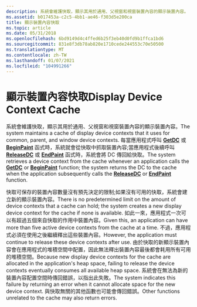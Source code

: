 ```yaml
---
description: 系統會維護快取，顯示其用於通用、父視窗和視窗裝置內容的顯示裝置內容。
ms.assetid: b017453a-c2c5-4bb1-ae46-f303d5e200ca
title: 顯示裝置內容快取
ms.topic: article
ms.date: 05/31/2018
ms.openlocfilehash: 6bd9149d4c4ffed6b25f3eb40d0fd9b1ffca1bd6
ms.sourcegitcommit: 831e8f3db78ab820e1710cede244553c70e50500
ms.translationtype: MT
ms.contentlocale: zh-TW
ms.lasthandoff: 01/07/2021
ms.locfileid: "104991266"
---
```

# <a name="display-device-context-cache"></a><span data-ttu-id="2cdb9-103">顯示裝置內容快取</span><span class="sxs-lookup"><span data-stu-id="2cdb9-103">Display Device Context Cache</span></span>

<span data-ttu-id="2cdb9-104">系統會維護快取，顯示其用於通用、父視窗和視窗裝置內容的顯示裝置內容。</span><span class="sxs-lookup"><span data-stu-id="2cdb9-104">The system maintains a cache of display device contexts that it uses for common, parent, and window device contexts.</span></span> <span data-ttu-id="2cdb9-105">每當應用程式呼叫 [**GetDC**](/windows/desktop/api/Winuser/nf-winuser-getdc) 或 [**BeginPaint**](/windows/desktop/api/Winuser/nf-winuser-beginpaint) 函式時，系統就會從快取中抓取裝置內容;當應用程式後續呼叫 [**ReleaseDC**](/windows/desktop/api/Winuser/nf-winuser-releasedc) 或 [**EndPaint**](/windows/desktop/api/Winuser/nf-winuser-endpaint) 函式時，系統會將 DC 傳回給快取。</span><span class="sxs-lookup"><span data-stu-id="2cdb9-105">The system retrieves a device context from the cache whenever an application calls the [**GetDC**](/windows/desktop/api/Winuser/nf-winuser-getdc) or [**BeginPaint**](/windows/desktop/api/Winuser/nf-winuser-beginpaint) function; the system returns the DC to the cache when the application subsequently calls the [**ReleaseDC**](/windows/desktop/api/Winuser/nf-winuser-releasedc) or [**EndPaint**](/windows/desktop/api/Winuser/nf-winuser-endpaint) function.</span></span>

<span data-ttu-id="2cdb9-106">快取可保存的裝置內容數量沒有預先決定的限制;如果沒有可用的快取，系統會建立新的顯示裝置內容。</span><span class="sxs-lookup"><span data-stu-id="2cdb9-106">There is no predetermined limit on the amount of device contexts that a cache can hold; the system creates a new display device context for the cache if none is available.</span></span> <span data-ttu-id="2cdb9-107">如此一來，應用程式一次可以有超過五個來自快取的作用中裝置內容。</span><span class="sxs-lookup"><span data-stu-id="2cdb9-107">Given this, an application can have more than five active device contexts from the cache at a time.</span></span> <span data-ttu-id="2cdb9-108">不過，應用程式必須在使用之後繼續釋出這些裝置內容。</span><span class="sxs-lookup"><span data-stu-id="2cdb9-108">However, the application must continue to release these device contexts after use.</span></span> <span data-ttu-id="2cdb9-109">由於快取的新顯示裝置內容會在應用程式的堆積空間中配置，因此無法釋出裝置內容最後都會耗用所有可用的堆積空間。</span><span class="sxs-lookup"><span data-stu-id="2cdb9-109">Because new display device contexts for the cache are allocated in the application's heap space, failing to release the device contexts eventually consumes all available heap space.</span></span> <span data-ttu-id="2cdb9-110">系統會在無法為新的裝置內容配置空間時傳回錯誤，以指出此失敗。</span><span class="sxs-lookup"><span data-stu-id="2cdb9-110">The system indicates this failure by returning an error when it cannot allocate space for the new device context.</span></span> <span data-ttu-id="2cdb9-111">與快取無關的其他函數也可能會傳回錯誤。</span><span class="sxs-lookup"><span data-stu-id="2cdb9-111">Other functions unrelated to the cache may also return errors.</span></span>

 

 



